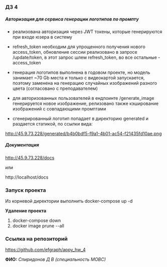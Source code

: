 ### ДЗ 4


##### Авторизация для сервиса генерации логотипов по промпту

* реализована авторизация через JWT токены, которые генерируются при входе юзера в систему

* refresh_token необходим для упрощенного получения нового access_token, обновление сессии реализовано в запросе /update/token, в этот запрос шлем refresh_token, во все остальные - access_token

* генерация логотипов выполнена в годовом проекте, но модель занимает ~70 Gb места и только с видеокартой запускается, поэтому заменена на генерацию случайных изображений разного цвета
(согласовано с преподавателем)

* для авторизованных пользователей в ендпоинте /generate_image генерируется новое изображение, релизовано также кэширование изображений с совпадающими промптами

* сгенерированный логотип попадает в директорию generated и раздается статикой, по ссылки вида:

http://45.9.73.228/generated/b4b0bdf5-f9a1-4b01-ac54-f21435fd10ae.png


##### Документация

http://45.9.73.228/docs

или  

http://localhost/docs


### Запуск проекта 

Из корневой директории выполнить docker-compose up -d

**Удаление проекта**

1. docker-compose down
2. docker image prune --all

### Ссылка на репозиторий

https://github.com/efgraph/appy_hw_4

__ФИО:__ _Спиридонов Д В (специальность МОВС)_



